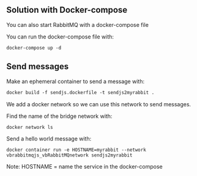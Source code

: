 ## Solution with Docker-compose

You can also start RabbitMQ with a docker-compose file  

You can run the docker-compose file with:
```
docker-compose up -d
```

## Send messages
Make an ephemeral container to send a message with:
``` dockerfile
docker build -f sendjs.dockerfile -t sendjs2myrabbit .
```

We add a docker network so we can use this network to send messages.

Find the name of the bridge network with:
```
docker network ls
```
Send a hello world message with:
```
docker container run -e HOSTNAME=myrabbit --network vbrabbitmqjs_vbRabbitMQnetwork sendjs2myrabbit
```
Note:
HOSTNAME = name the service in the docker-compose
